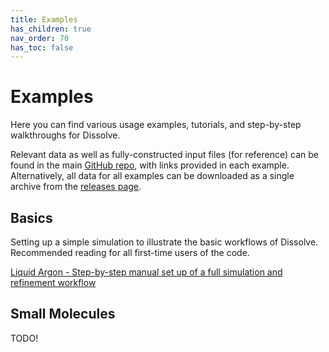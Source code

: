 ```yaml
---
title: Examples
has_children: true
nav_order: 70
has_toc: false
---
```

# Examples

Here you can find various usage examples, tutorials, and step-by-step walkthroughs for Dissolve.

Relevant data as well as fully-constructed input files (for reference) can be found in the main [GitHub repo](https://github.com/trisyoungs/dissolve/tree/develop/examples), with links provided in each example. Alternatively, all data for all examples can be downloaded as a single archive from the [releases page](https://github.com/trisyoungs/dissolve/releases).

## Basics

Setting up a simple simulation to illustrate the basic workflows of Dissolve. Recommended reading for all first-time users of the code.

[Liquid Argon - Step-by-step manual set up of a full simulation and refinement workflow](argon/)

## Small Molecules

TODO!
